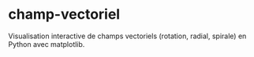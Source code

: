 # champ-vectoriel
Visualisation interactive de champs vectoriels (rotation, radial, spirale) en Python avec matplotlib.
